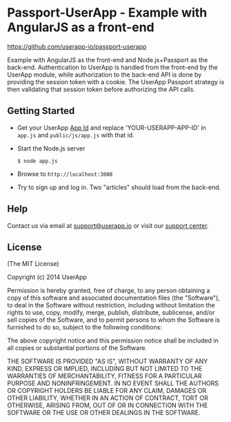 # Passport-UserApp - Example with AngularJS as a front-end

<https://github.com/userapp-io/passport-userapp>

Example with AngularJS as the front-end and Node.js+Passport as the back-end. Authentication to UserApp is handled from the front-end by the UserApp module, while authorization to the back-end API is done by providing the session token with a cookie. The UserApp Passport strategy is then validating that session token before authorizing the API calls.

## Getting Started

* Get your UserApp [App Id](https://help.userapp.io/customer/portal/articles/1322336-how-do-i-find-my-app-id-) and replace 'YOUR-USERAPP-APP-ID' in `app.js` and `public/js/app.js` with that id.

* Start the Node.js server

  `$ node app.js`

* Browse to `http://localhost:3000`

* Try to sign up and log in. Two "articles" should load from the back-end.

## Help

Contact us via email at support@userapp.io or visit our [support center](https://help.userapp.io).

## License

(The MIT License)

Copyright (c) 2014 UserApp

Permission is hereby granted, free of charge, to any person obtaining a copy of
this software and associated documentation files (the "Software"), to deal in
the Software without restriction, including without limitation the rights to
use, copy, modify, merge, publish, distribute, sublicense, and/or sell copies of
the Software, and to permit persons to whom the Software is furnished to do so,
subject to the following conditions:

The above copyright notice and this permission notice shall be included in all
copies or substantial portions of the Software.

THE SOFTWARE IS PROVIDED "AS IS", WITHOUT WARRANTY OF ANY KIND, EXPRESS OR
IMPLIED, INCLUDING BUT NOT LIMITED TO THE WARRANTIES OF MERCHANTABILITY, FITNESS
FOR A PARTICULAR PURPOSE AND NONINFRINGEMENT. IN NO EVENT SHALL THE AUTHORS OR
COPYRIGHT HOLDERS BE LIABLE FOR ANY CLAIM, DAMAGES OR OTHER LIABILITY, WHETHER
IN AN ACTION OF CONTRACT, TORT OR OTHERWISE, ARISING FROM, OUT OF OR IN
CONNECTION WITH THE SOFTWARE OR THE USE OR OTHER DEALINGS IN THE SOFTWARE.
